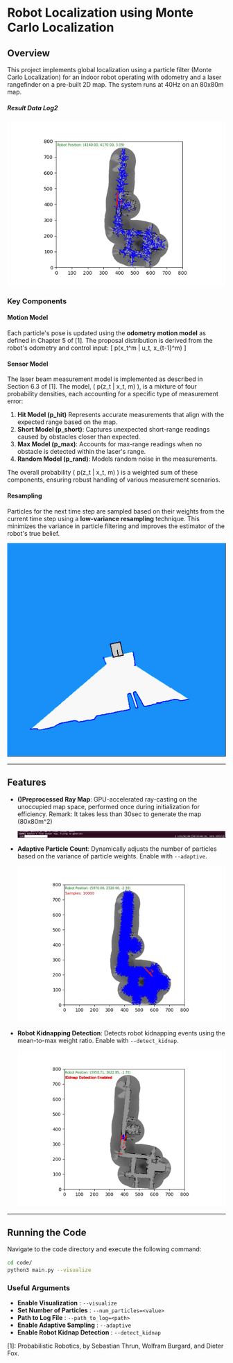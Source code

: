 # Robot Localization using Monte Carlo Localization

## Overview

This project implements global localization using a particle filter (Monte Carlo Localization) for an indoor robot operating with odometry and a laser rangefinder on a pre-built 2D map. The system runs at 40Hz on an 80x80m map.

##### Result Data Log2

![Data Log2](submission/data_log2.gif "Data Log2")

### Key Components

#### Motion Model

Each particle's pose is updated using the **odometry motion model** as defined in Chapter 5 of [1]. The proposal distribution is derived from the robot's odometry and control input:
\[ p(x_t^m | u_t, x_{t-1}^m) \]

#### Sensor Model

The laser beam measurement model is implemented as described in Section 6.3 of [1]. The model, \( p(z_t | x_t, m) \), is a mixture of four probability densities, each accounting for a specific type of measurement error:

1. **Hit Model (p_hit)** Represents accurate measurements that align with the expected range based on the map.
2. **Short Model (p_short)**: Captures unexpected short-range readings caused by obstacles closer than expected.
3. **Max Model (p_max)**: Accounts for max-range readings when no obstacle is detected within the laser's range.
4. **Random Model (p_rand)**: Models random noise in the measurements.

The overall probability \( p(z_t | x_t, m) \) is a weighted sum of these components, ensuring robust handling of various measurement scenarios.

#### Resampling

Particles for the next time step are sampled based on their weights from the current time step using a **low-variance resampling** technique. This minimizes the variance in particle filtering and improves the estimator of the robot's true belief.

![img](assets/robotmovie1.gif)

---

## Features

- **()Preprocessed Ray Map**: GPU-accelerated ray-casting on the unoccupied map space, performed once during initialization for efficiency.
  Remark: It takes less than 30sec to generate the map (80x80m^2)

  ![img](submission/ray_map.gif)
- **Adaptive Particle Count**: Dynamically adjusts the number of particles based on the variance of particle weights. Enable with `--adaptive`.

  ![img](submission/resampling.gif)
- **Robot Kidnapping Detection**: Detects robot kidnapping events using the mean-to-max weight ratio. Enable with `--detect_kidnap`.

  ![img](submission/robot_kidnap.gif)

---

## Running the Code

Navigate to the code directory and execute the following command:

```bash
cd code/
python3 main.py --visualize
```

### Useful Arguments

* **Enable Visualization** : `--visualize`
* **Set Number of Particles** : `--num_particles=<value>`
* **Path to Log File** : `--path_to_log=<path>`
* **Enable Adaptive Sampling** : `--adaptive`
* **Enable Robot Kidnap Detection** : `--detect_kidnap`



[1]: Probabilistic Robotics, by Sebastian Thrun, Wolfram Burgard, and Dieter Fox.
